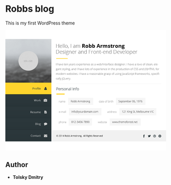 # Robbs blog

This is my first WordPress theme


<img src="https://github.com/to-sky/robbs-blog/blob/master/wp-content/themes/robbsblog/screenshot.png">

## Author

* **Tolsky Dmitry**


